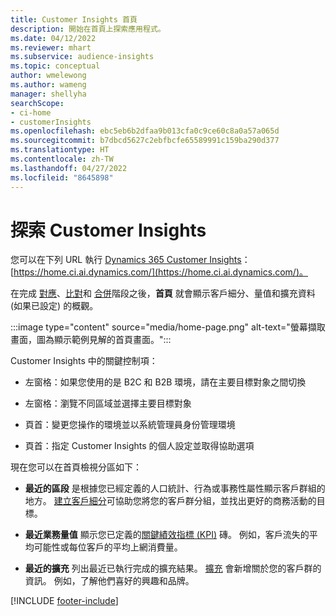 ```yaml
---
title: Customer Insights 首頁
description: 開始在首頁上探索應用程式。
ms.date: 04/12/2022
ms.reviewer: mhart
ms.subservice: audience-insights
ms.topic: conceptual
author: wmelewong
ms.author: wameng
manager: shellyha
searchScope:
- ci-home
- customerInsights
ms.openlocfilehash: ebc5eb6b2dfaa9b013cfa0c9ce60c8a0a57a065d
ms.sourcegitcommit: b7dbcd5627c2ebfbcfe65589991c159ba290d377
ms.translationtype: HT
ms.contentlocale: zh-TW
ms.lasthandoff: 04/27/2022
ms.locfileid: "8645898"
---
```

# <a name="explore-customer-insights"></a>探索 Customer Insights

您可以在下列 URL 執行 [Dynamics 365 Customer Insights](https://home.ci.ai.dynamics.com/)：[https://home.ci.ai.dynamics.com/](https://home.ci.ai.dynamics.com/)。

在完成 [對應](map-entities.md)、[比對](match-entities.md)和 [合併](merge-entities.md)階段之後，**首頁** 就會顯示客戶細分、量值和擴充資料 (如果已設定) 的概觀。

:::image type="content" source="media/home-page.png" alt-text="螢幕擷取畫面，圖為顯示範例見解的首頁畫面。":::

Customer Insights 中的關鍵控制項：

- 左窗格：如果您使用的是 B2C 和 B2B 環境，請在主要目標對象之間切換

- 左窗格：瀏覽不同區域並選擇主要目標對象

- 頁首：變更您操作的環境並以系統管理員身份管理環境

- 頁首：指定 Customer Insights 的個人設定並取得協助選項

現在您可以在首頁檢視分區如下：

- **最近的區段** 是根據您已經定義的人口統計、行為或事務性屬性顯示客戶群組的地方。 [建立客戶細分](segments.md)可協助您將您的客戶群分組，並找出更好的商務活動的目標。

- **最近業務量值** 顯示您已定義的[關鍵績效指標 (KPI)](measures.md) 磚。 例如，客戶流失的平均可能性或每位客戶的平均上網消費量。

- **最近的擴充** 列出最近已執行完成的擴充結果。 [擴充](enrichment-hub.md) 會新增關於您的客戶群的資訊。 例如，了解他們喜好的興趣和品牌。


[!INCLUDE [footer-include](includes/footer-banner.md)]
